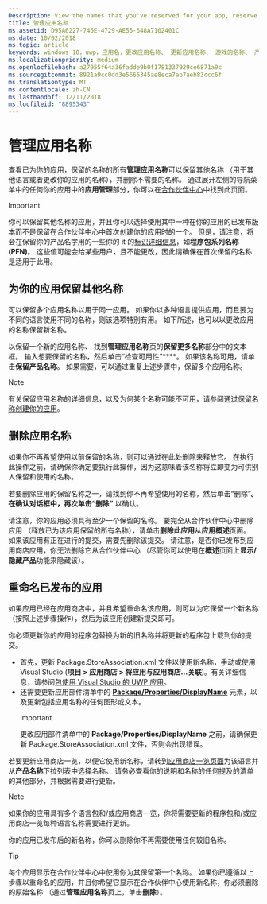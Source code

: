 ```yaml
---
Description: View the names that you've reserved for your app, reserve additional names (for other languages or to change your app's name), and delete reserved names that you don't need anymore.
title: 管理应用名称
ms.assetid: D95A6227-746E-4729-AE55-648A7102401C
ms.date: 10/02/2018
ms.topic: article
keywords: windows 10，uwp，应用名，更改应用名称、 更新应用名称、 游戏的名称、 产品名称
ms.localizationpriority: medium
ms.openlocfilehash: a27955f64a36fadde9b0f1781337929ce6871a9c
ms.sourcegitcommit: 8921a9cc0dd3e5665345ae8eca7ab7aeb83ccc6f
ms.translationtype: MT
ms.contentlocale: zh-CN
ms.lasthandoff: 12/11/2018
ms.locfileid: "8895343"
---
```

# <a name="manage-app-names"></a>管理应用名称

查看已为你的应用，保留的名称的所有**管理应用名称**可以保留其他名称 （用于其他语言或者更改你的应用的名称），并删除不需要的名称。 通过展开左侧的导航菜单中的任何你的应用中的**应用管理**部分，你可以在[合作伙伴中心](https://partner.microsoft.com/dashboard)中找到此页面。

> [!IMPORTANT]
> 你可以保留其他名称的应用，并且你可以选择使用其中一种在你的应用的已发布版本而不是保留在合作伙伴中心中首次创建你的应用时的一个。 但是，请注意，将会在保留你的产品名字用的一些你的 it 的[标识详细信息](view-app-identity-details.md)，如**程序包系列名称 (PFN)**。 这些值可能会给某些用户，且不能更改，因此请确保在首次保留的名称是适用于此用。


## <a name="reserve-additional-names-for-your-app"></a>为你的应用保留其他名称

可以保留多个应用名称以用于同一应用。 如果你以多种语言提供应用，而且要为不同的语言使用不同的名称，则该选项特别有用。 如下所述，也可以以更改应用的名称保留新名称。

以保留一个新的应用名称、 找到**管理应用名称**页的**保留更多名称**部分中的文本框。 输入想要保留的名称，然后单击“检查可用性”****。 如果该名称可用，请单击**保留产品名称**。 如果需要，可以通过重复上述步骤中，保留多个应用名称。

> [!NOTE]
> 有关保留应用名称的详细信息，以及为何某个名称可能不可用，请参阅[通过保留名称创建你的应用](create-your-app-by-reserving-a-name.md)。


## <a name="delete-app-names"></a>删除应用名称

如果你不再希望使用以前保留的名称，则可以通过在此处删除来释放它。 在执行此操作之前，请确保你确定要执行此操作，因为这意味着该名称将立即变为可供别人保留和使用的名称。

若要删除应用的保留名称之一，请找到你不再希望使用的名称，然后单击“删除”****。 在确认对话框中，再次单击“删除”**** 以确认。

请注意，你的应用必须具有至少一个保留的名称。 要完全从合作伙伴中心中删除应用 （释放已为该应用保留的所有名称），请单击**删除此应用**从**应用概述**页面。 如果该应用有正在进行的提交，需要先删除该提交。 请注意，是否你已发布到应用商店应用，你无法删除它从合作伙伴中心 （尽管你可以使用在**概述**页面上**显示/隐藏产品**功能来隐藏该）。 


## <a name="rename-an-app-that-has-already-been-published"></a>重命名已发布的应用

如果应用已经在应用商店中，并且希望重命名该应用，则可以为它保留一个新名称（按照上述步骤操作），然后为该应用创建新提交即可。 

你必须更新你的应用的程序包替换为新的旧名称并将更新的程序包上载到你的提交。
- 首先，更新 Package.StoreAssociation.xml 文件以使用新名称，手动或使用 Visual Studio (**项目 > 应用商店 > 将应用与应用商店...关联**)。有关详细信息，请参阅[包使用 Visual Studio 的 UWP 应用](../packaging/packaging-uwp-apps.md)。
- 还需要更新应用部件清单中的 [**Package/Properties/DisplayName**](https://docs.microsoft.com/uwp/schemas/appxpackage/uapmanifestschema/element-displayname) 元素，以及更新包括应用名称的任何图形或文本。 
  > [!IMPORTANT]
  > 更改应用部件清单中的 **Package/Properties/DisplayName** 之前，请确保更新 Package.StoreAssociation.xml 文件，否则会出现错误。

若要更新应用商店一览，以便它使用新名称，请转到[应用商店一览页面](create-app-store-listings.md)为该语言并从**产品名称**下拉列表中选择名称。 请务必查看你的说明和名称的任何提及的清单的其他部分，并根据需要进行更新。

> [!NOTE]
> 如果你的应用具有多个语言包和/或应用商店一览，你将需要更新的程序包和/或应用商店一览每种语言名称需要进行更新。

你的应用已发布后的新名称，你可以删除你不再需要使用任何较旧名称。

> [!TIP]
> 每个应用显示在合作伙伴中心中使用你为其保留第一个名称。 如果你已遵循以上步骤以重命名的应用，并且你希望它显示在合作伙伴中心使用新名称，你必须删除的原始名称 （通过**管理应用名称**页上，单击**删除**）。 

 

 




